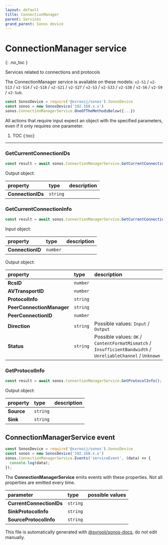 ```yaml
---
layout: default
title: ConnectionManager
parent: Services
grand_parent: Sonos device
---
```

# ConnectionManager service
{: .no_toc }

Services related to connections and protocols

The ConnectionManager service is available on these models: `v2-S1` / `v2-S13` / `v2-S14` / `v2-S18` / `v2-S21` / `v2-S27` / `v2-S3` / `v2-S33` / `v2-S38` / `v2-S6` / `v2-S9` / `v2-Sub`.

```js
const SonosDevice = require('@svrooij/sonos').SonosDevice
const sonos = new SonosDevice('192.168.x.x')
sonos.ConnectionManagerService.OneOfTheMethodsBelow({...})
```

All actions that require input expect an object with the specified parameters, even if it only requires one parameter.

1. TOC
{:toc}

---

### GetCurrentConnectionIDs

```js
const result = await sonos.ConnectionManagerService.GetCurrentConnectionIDs();
```

Output object:

| property | type | description |
|:----------|:-----|:------------|
| **ConnectionIDs** | `string` |  |

### GetCurrentConnectionInfo

```js
const result = await sonos.ConnectionManagerService.GetCurrentConnectionInfo({ ConnectionID:... });
```

Input object:

| property | type | description |
|:----------|:-----|:------------|
| **ConnectionID** | `number` |  |

Output object:

| property | type | description |
|:----------|:-----|:------------|
| **RcsID** | `number` |  |
| **AVTransportID** | `number` |  |
| **ProtocolInfo** | `string` |  |
| **PeerConnectionManager** | `string` |  |
| **PeerConnectionID** | `number` |  |
| **Direction** | `string` |  Possible values: `Input` / `Output` |
| **Status** | `string` |  Possible values: `OK` / `ContentFormatMismatch` / `InsufficientBandwidth` / `UnreliableChannel` / `Unknown` |

### GetProtocolInfo

```js
const result = await sonos.ConnectionManagerService.GetProtocolInfo();
```

Output object:

| property | type | description |
|:----------|:-----|:------------|
| **Source** | `string` |  |
| **Sink** | `string` |  |

## ConnectionManagerService event

```js
const SonosDevice = require('@svrooij/sonos').SonosDevice
const sonos = new SonosDevice('192.168.x.x')
sonos.ConnectionManagerService.Events('serviceEvent', (data) => {
  console.log(data);
});
```

The **ConnectionManagerService** emits events with these properties. Not all properties are emitted every time.

| parameter | type | possible values |
|:----------|:-----|:----------------|
| **CurrentConnectionIDs** | `string` |  | 
| **SinkProtocolInfo** | `string` |  | 
| **SourceProtocolInfo** | `string` |  | 

This file is automatically generated with [@svrooij/sonos-docs](https://github.com/svrooij/sonos-api-docs/tree/main/generator/sonos-docs), do not edit manually.
